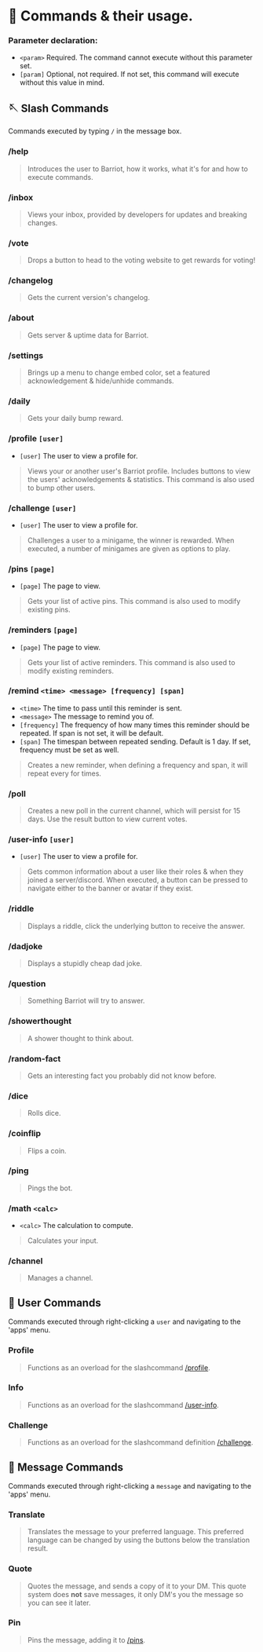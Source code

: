 # 📲 Commands & their usage.

### Parameter declaration:
- ` <param> ` Required. The command cannot execute without this parameter set.
- ` [param] ` Optional, not required. If not set, this command will execute without this value in mind.

## 🪡 Slash Commands

Commands executed by typing `/` in the message box. 

### /help

> Introduces the user to Barriot, how it works, what it's for and how to execute commands.

### /inbox

> Views your inbox, provided by developers for updates and breaking changes.

### /vote

> Drops a button to head to the voting website to get rewards for voting!

### /changelog

> Gets the current version's changelog.

### /about

> Gets server & uptime data for Barriot.

### /settings

> Brings up a menu to change embed color, set a featured acknowledgement & hide/unhide commands.

### /daily

> Gets your daily bump reward.

### /profile ` [user] `

- ` [user] ` The user to view a profile for.

> Views your or another user's Barriot profile. Includes buttons to view the users' acknowledgements & statistics. This command is also used to bump other users.

### /challenge ` [user] `

- ` [user] ` The user to view a profile for.

> Challenges a user to a minigame, the winner is rewarded. When executed, a number of minigames are given as options to play.

### /pins ` [page] `

- ` [page] ` The page to view.

> Gets your list of active pins. This command is also used to modify existing pins.

### /reminders ` [page] `

- ` [page] ` The page to view.

> Gets your list of active reminders. This command is also used to modify existing reminders.

### /remind ` <time> <message> [frequency] [span] `

- ` <time> ` The time to pass until this reminder is sent.
- ` <message> ` The message to remind you of.
- ` [frequency] ` The frequency of how many times this reminder should be repeated. If span is not set, it will be default.
- ` [span] ` The timespan between repeated sending. Default is 1 day. If set, frequency must be set as well.

> Creates a new reminder, when defining a frequency and span, it will repeat every <span> for <frequency> times.

### /poll

> Creates a new poll in the current channel, which will persist for 15 days. Use the result button to view current votes.

### /user-info ` [user] `

- ` [user] ` The user to view a profile for.

> Gets common information about a user like their roles & when they joined a server/discord. When executed, a button can be pressed to navigate either to the banner or avatar if they exist.

### /riddle

> Displays a riddle, click the underlying button to receive the answer.

### /dadjoke

> Displays a stupidly cheap dad joke.

### /question

> Something Barriot will try to answer.

### /showerthought

> A shower thought to think about.

### /random-fact

> Gets an interesting fact you probably did not know before.

### /dice

> Rolls dice.

### /coinflip

> Flips a coin.

### /ping

> Pings the bot.

### /math ` <calc> `

- ` <calc> ` The calculation to compute.

> Calculates your input.

### /channel

> Manages a channel.

## 👤 User Commands

Commands executed through right-clicking a `user` and navigating to the 'apps' menu. 

### Profile

> Functions as an overload for the slashcommand [/profile](#profile).

### Info

> Functions as an overload for the slashcommand [/user-info](#user-info).

### Challenge

> Functions as an overload for the slashcommand definition [/challenge](#challenge).

## 💬 Message Commands

Commands executed through right-clicking a `message` and navigating to the 'apps' menu. 

### Translate

> Translates the message to your preferred language. This preferred language can be changed by using the buttons below the translation result.

### Quote

> Quotes the message, and sends a copy of it to your DM. This quote system does **not** save messages, it only DM's you the message so you can see it later.

### Pin

> Pins the message, adding it to [/pins](#pins).
